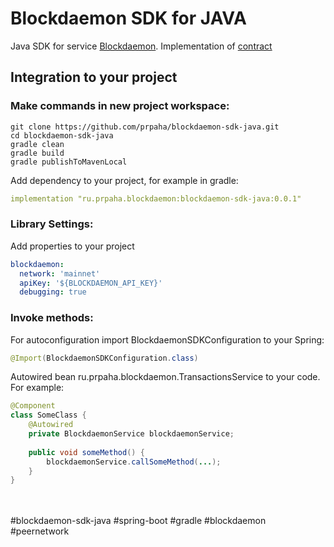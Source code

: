 Blockdaemon SDK for JAVA
======

Java SDK for service [Blockdaemon](https://blockdaemon.com/).
Implementation of [contract](https://ubiquity.docs.blockdaemon.com/swagger-ui/)

## Integration to your project
### Make commands in new project workspace:
```shell script
git clone https://github.com/prpaha/blockdaemon-sdk-java.git
cd blockdaemon-sdk-java
gradle clean
gradle build
gradle publishToMavenLocal
```
Add dependency to your project, for example in gradle: 
```yaml
implementation "ru.prpaha.blockdaemon:blockdaemon-sdk-java:0.0.1"
```

### Library Settings:
Add properties to your project
```yaml
blockdaemon:
  network: 'mainnet'
  apiKey: '${BLOCKDAEMON_API_KEY}'
  debugging: true
```

### Invoke methods:
For autoconfiguration import BlockdaemonSDKConfiguration to your Spring:
```java
@Import(BlockdaemonSDKConfiguration.class)
```
Autowired bean ru.prpaha.blockdaemon.TransactionsService to your code. For example:

```java
@Component
class SomeClass {
    @Autowired
    private BlockdaemonService blockdaemonService;
    
    public void someMethod() {
        blockdaemonService.callSomeMethod(...);
    }
}
```

<br/>
<br/>
#blockdaemon-sdk-java
#spring-boot
#gradle
#blockdaemon
#peernetwork
